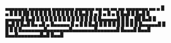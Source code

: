  ▄▄▄▄▄▄▄ ▄▄▄▄▄▄▄ ▄▄▄▄▄▄▄ ▄▄▄▄▄▄  ▄▄   ▄▄ ▄▄   ▄▄ ▄▄▄▄▄▄▄ ▄▄    ▄ 
█  ▄    █       █       █      ██  █ █  █  █ █  █       █  █  █ █
█ █▄█   █   ▄   █   ▄   █  ▄    █  █▄█  █  █▄█  █  ▄▄▄▄▄█   █▄█ █
█       █  █ █  █  █ █  █ █ █   █       █       █ █▄▄▄▄▄█       █
█  ▄   ██  █▄█  █  █▄█  █ █▄█   █▄     ▄█   ▄   █▄▄▄▄▄  █  ▄    █
█ █▄█   █       █       █       █ █   █ █  █ █  █▄▄▄▄▄█ █ █ █   █
█▄▄▄▄▄▄▄█▄▄▄▄▄▄▄█▄▄▄▄▄▄▄█▄▄▄▄▄▄█  █▄▄▄█ █▄▄█ █▄▄█▄▄▄▄▄▄▄█▄█  █▄▄█